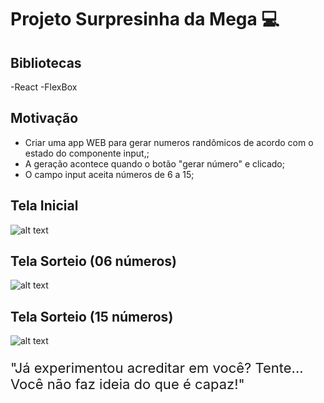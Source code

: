 # Projeto Surpresinha da Mega 💻

## Bibliotecas

-React
-FlexBox
## Motivação

  - Criar uma app WEB para gerar numeros randômicos de acordo com o estado do componente input,;
  - A geração acontece quando o botão "gerar número" e clicado;
  - O campo input aceita números de 6 a 15;
  ## Tela Inicial
  ![alt text](https://github.com/MaiconCampbell/Surpresinha_Mega/blob/main/src/img/TelaInicial.png)
  
  ## Tela Sorteio (06 números)
  ![alt text](https://github.com/MaiconCampbell/Surpresinha_Mega/blob/main/src/img/TelaSorteio_6.png)

  ## Tela Sorteio (15 números)
  ![alt text](https://github.com/MaiconCampbell/Surpresinha_Mega/blob/main/src/img/TelaSorteio_15.png)

<div>
  <p style='font-size: 22px'>
  "Já experimentou acreditar em você? Tente... Você não faz ideia do que é capaz!"
  </p>
<div>
